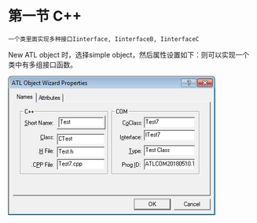 # 第一节 C++

```
一个类里面实现多种接口Iinterface, IinterfaceB, IinterfaceC

```

New ATL object 时，选择simple object，然后属性设置如下：则可以实现一个类中有多组接口函数。

![](/assets/MFCATL.png)

